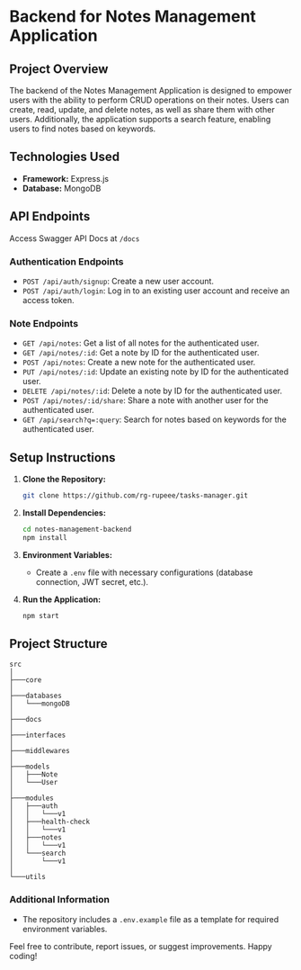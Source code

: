 # Backend for Notes Management Application

## Project Overview

The backend of the Notes Management Application is designed to empower users with the ability to perform CRUD operations on their notes. Users can create, read, update, and delete notes, as well as share them with other users. Additionally, the application supports a search feature, enabling users to find notes based on keywords.

## Technologies Used

- **Framework:** Express.js
- **Database:** MongoDB


## API Endpoints

Access Swagger API Docs at `/docs`

### Authentication Endpoints

- `POST /api/auth/signup`: Create a new user account.
- `POST /api/auth/login`: Log in to an existing user account and receive an access token.

### Note Endpoints

- `GET /api/notes`: Get a list of all notes for the authenticated user.
- `GET /api/notes/:id`: Get a note by ID for the authenticated user.
- `POST /api/notes`: Create a new note for the authenticated user.
- `PUT /api/notes/:id`: Update an existing note by ID for the authenticated user.
- `DELETE /api/notes/:id`: Delete a note by ID for the authenticated user.
- `POST /api/notes/:id/share`: Share a note with another user for the authenticated user.
- `GET /api/search?q=:query`: Search for notes based on keywords for the authenticated user.

## Setup Instructions

1. **Clone the Repository:**
   ```bash
   git clone https://github.com/rg-rupeee/tasks-manager.git
   ```

2. **Install Dependencies:**
   ```bash
   cd notes-management-backend
   npm install
   ```

3. **Environment Variables:**
   - Create a `.env` file with necessary configurations (database connection, JWT secret, etc.).

4. **Run the Application:**
   ```bash
   npm start
   ```

## Project Structure

```plaintext
src
│
├───core
│
├───databases
│   └───mongoDB
│
├───docs
│
├───interfaces
│
├───middlewares
│
├───models
│   ├───Note
│   └───User
│
├───modules
│   ├───auth
│   │   └───v1
│   ├───health-check
│   │   └───v1
│   ├───notes
│   │   └───v1
│   └───search
│       └───v1
│
└───utils
```

### Additional Information

- The repository includes a `.env.example` file as a template for required environment variables.

Feel free to contribute, report issues, or suggest improvements. Happy coding!
